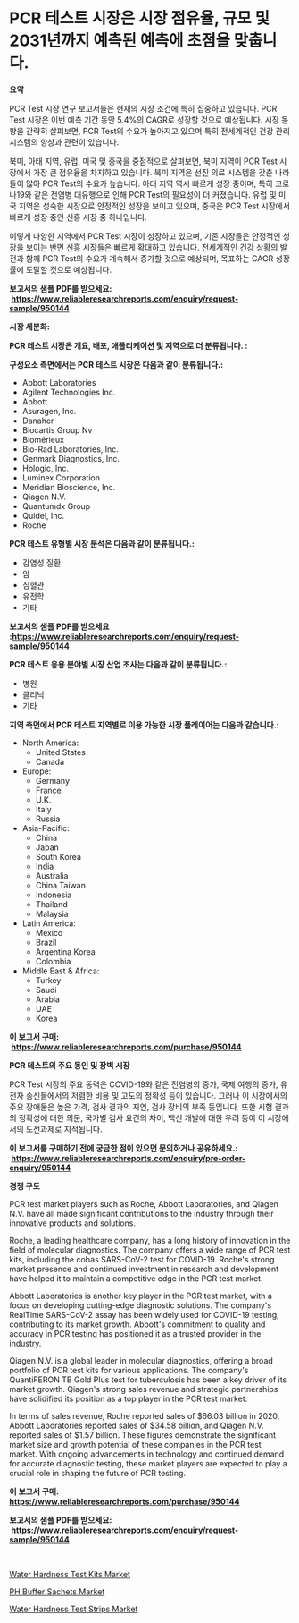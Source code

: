 <p><h1>PCR 테스트 시장은 시장 점유율, 규모 및 2031년까지 예측된 예측에 초점을 맞춥니다.</h1></p><p><strong>요약</strong></p>
<p><p>PCR Test 시장 연구 보고서들은 현재의 시장 조건에 특히 집중하고 있습니다. PCR Test 시장은 이번 예측 기간 동안 5.4%의 CAGR로 성장할 것으로 예상됩니다. 시장 동향을 간략히 살펴보면, PCR Test의 수요가 높아지고 있으며 특히 전세계적인 건강 관리 시스템의 향상과 관련이 있습니다.</p><p>북미, 아태 지역, 유럽, 미국 및 중국을 중점적으로 살펴보면, 북미 지역이 PCR Test 시장에서 가장 큰 점유율을 차지하고 있습니다. 북미 지역은 선진 의료 시스템을 갖춘 나라들이 많아 PCR Test의 수요가 높습니다. 아태 지역 역시 빠르게 성장 중이며, 특히 코로나19와 같은 전염병 대유행으로 인해 PCR Test의 필요성이 더 커졌습니다. 유럽 및 미국 지역은 성숙한 시장으로 안정적인 성장을 보이고 있으며, 중국은 PCR Test 시장에서 빠르게 성장 중인 신흥 시장 중 하나입니다.</p><p>이렇게 다양한 지역에서 PCR Test 시장이 성장하고 있으며, 기존 시장들은 안정적인 성장을 보이는 반면 신흥 시장들은 빠르게 확대하고 있습니다. 전세계적인 건강 상황의 발전과 함께 PCR Test의 수요가 계속해서 증가할 것으로 예상되며, 목표하는 CAGR 성장률에 도달할 것으로 예상됩니다.</p></p>
<p><strong>보고서의 샘플 PDF를 받으세요: &nbsp;<a href="https://www.reliableresearchreports.com/enquiry/request-sample/950144">https://www.reliableresearchreports.com/enquiry/request-sample/950144</a></strong></p>
<p><strong>시장 세분화:</strong></p>
<p><strong> PCR 테스트 시장은 개요, 배포, 애플리케이션 및 지역으로 더 분류됩니다. :</strong></p>
<p><strong>구성요소 측면에서는 PCR 테스트 시장은 다음과 같이 분류됩니다.:</strong></p>
<p><ul><li>Abbott Laboratories</li><li>Agilent Technologies Inc.</li><li>Abbott</li><li>Asuragen, Inc.</li><li>Danaher</li><li>Biocartis Group Nv</li><li>Biomérieux</li><li>Bio-Rad Laboratories, Inc.</li><li>Genmark Diagnostics, Inc.</li><li>Hologic, Inc.</li><li>Luminex Corporation</li><li>Meridian Bioscience, Inc.</li><li>Qiagen N.V.</li><li>Quantumdx Group</li><li>Quidel, Inc.</li><li>Roche</li></ul></p>
<p><strong> PCR 테스트 유형별 시장 분석은 다음과 같이 분류됩니다.:</strong></p>
<p><ul><li>감염성 질환</li><li>암</li><li>심혈관</li><li>유전학</li><li>기타</li></ul></p>
<p><strong>보고서의 샘플 PDF를 받으세요 :<a href="https://www.reliableresearchreports.com/enquiry/request-sample/950144">https://www.reliableresearchreports.com/enquiry/request-sample/950144</a></strong></p>
<p><strong> PCR 테스트 응용 분야별 시장 산업 조사는 다음과 같이 분류됩니다.:</strong></p>
<p><ul><li>병원</li><li>클리닉</li><li>기타</li></ul></p>
<p><strong>지역 측면에서 PCR 테스트 지역별로 이용 가능한 시장 플레이어는 다음과 같습니다.:</strong></p>
<p><ul>
    <li>
        North America:
        <ul>
            <li>United States</li>
            <li>Canada</li>
        </ul>
    </li>
    <li>
        Europe:
        <ul>
            <li>Germany</li>
            <li>France</li>
            <li>U.K.</li>
            <li>Italy</li>
            <li>Russia</li>
        </ul>
    </li>
    <li>
        Asia-Pacific:
        <ul>
            <li>China</li>
            <li>Japan</li>
            <li>South Korea</li>
            <li>India</li>
            <li>Australia</li>
            <li>China Taiwan</li>
            <li>Indonesia</li>
            <li>Thailand</li>
            <li>Malaysia</li>
        </ul>
    </li>
    <li>
        Latin America:
        <ul>
            <li>Mexico</li>
            <li>Brazil</li>
            <li>Argentina Korea</li>
            <li>Colombia</li>
        </ul>
    </li>
    <li>
        Middle East & Africa:
        <ul>
            <li>Turkey</li>
            <li>Saudi</li>
            <li>Arabia</li>
            <li>UAE</li>
            <li>Korea</li>
        </ul>
    </li>
    </ul></p>
<p><strong>이 보고서 구매: &nbsp;<a href="https://www.reliableresearchreports.com/purchase/950144">https://www.reliableresearchreports.com/purchase/950144</a></strong></p>
<p><strong>PCR 테스트의 주요 동인 및 장벽 시장</strong></p>
<p><p>PCR Test 시장의 주요 동력은 COVID-19와 같은 전염병의 증가, 국제 여행의 증가, 유전자 송신들에서의 저렴한 비용 및 고도의 정확성 등이 있습니다. 그러나 이 시장에서의 주요 장애물은 높은 가격, 검사 결과의 지연, 검사 장비의 부족 등입니다. 또한 시험 결과의 정확성에 대한 의문, 국가별 검사 요건의 차이, 백신 개발에 대한 우려 등이 이 시장에서의 도전과제로 지적됩니다.</p></p>
<p><strong>이 보고서를 구매하기 전에 궁금한 점이 있으면 문의하거나 공유하세요.: &nbsp;<a href="https://www.reliableresearchreports.com/enquiry/pre-order-enquiry/950144">https://www.reliableresearchreports.com/enquiry/pre-order-enquiry/950144</a></strong></p>
<p><strong>경쟁 구도</strong></p>
<p><p>PCR test market players such as Roche, Abbott Laboratories, and Qiagen N.V. have all made significant contributions to the industry through their innovative products and solutions. </p><p>Roche, a leading healthcare company, has a long history of innovation in the field of molecular diagnostics. The company offers a wide range of PCR test kits, including the cobas SARS-CoV-2 test for COVID-19. Roche's strong market presence and continued investment in research and development have helped it to maintain a competitive edge in the PCR test market.</p><p>Abbott Laboratories is another key player in the PCR test market, with a focus on developing cutting-edge diagnostic solutions. The company's RealTime SARS-CoV-2 assay has been widely used for COVID-19 testing, contributing to its market growth. Abbott's commitment to quality and accuracy in PCR testing has positioned it as a trusted provider in the industry.</p><p>Qiagen N.V. is a global leader in molecular diagnostics, offering a broad portfolio of PCR test kits for various applications. The company's QuantiFERON TB Gold Plus test for tuberculosis has been a key driver of its market growth. Qiagen's strong sales revenue and strategic partnerships have solidified its position as a top player in the PCR test market.</p><p>In terms of sales revenue, Roche reported sales of $66.03 billion in 2020, Abbott Laboratories reported sales of $34.58 billion, and Qiagen N.V. reported sales of $1.57 billion. These figures demonstrate the significant market size and growth potential of these companies in the PCR test market. With ongoing advancements in technology and continued demand for accurate diagnostic testing, these market players are expected to play a crucial role in shaping the future of PCR testing.</p></p>
<p><strong>이 보고서 구매: &nbsp; <a href="https://www.reliableresearchreports.com/purchase/950144">https://www.reliableresearchreports.com/purchase/950144</a></strong></p>
<p><strong>보고서의 샘플 PDF를 받으세요: &nbsp;<a href="https://www.reliableresearchreports.com/enquiry/request-sample/950144">https://www.reliableresearchreports.com/enquiry/request-sample/950144</a></strong><strong></strong></p>
<p>&nbsp;</p>
<p><p><a href="https://github.com/timeliteaut/Market-Research-Report-List-1/blob/main/water-hardness-test-kits-market.md">Water Hardness Test Kits Market</a></p><p><a href="https://github.com/seekum/Market-Research-Report-List-1/blob/main/ph-buffer-sachets-market.md">PH Buffer Sachets Market</a></p><p><a href="https://github.com/bobicer/Market-Research-Report-List-2/blob/main/water-hardness-test-strips-market.md">Water Hardness Test Strips Market</a></p></p>